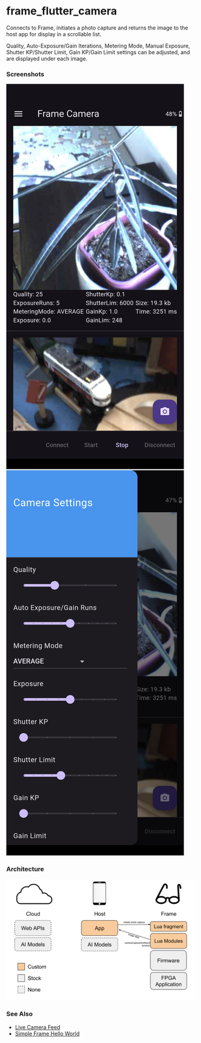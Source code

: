 # frame_flutter_camera

Connects to Frame, initiates a photo capture and returns the image to the host app for display in a scrollable list.

Quality, Auto-Exposure/Gain Iterations, Metering Mode, Manual Exposure, Shutter KP/Shutter Limit, Gain KP/Gain Limit settings can be adjusted, and are displayed under each image.

### Screenshots
![Screenshot1](docs/screenshot1.png)
![Screenshot2](docs/screenshot2.png)

### Architecture
![Architecture](docs/Frame%20App%20Architecture%20-%20Camera.svg)

### See Also
- [Live Camera Feed](https://github.com/CitizenOneX/live_camera_feed)
- [Simple Frame Hello World](https://github.com/CitizenOneX/simpleframe_helloworld)
